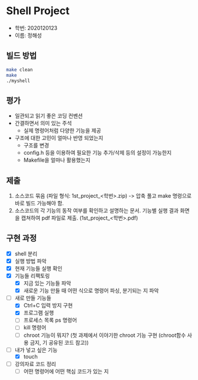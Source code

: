 # Shell Project

- 학번: 2020120123
- 이름: 정해성

## 빌드 방법

```bash
make clean
make
./myshell
```

## 평가

* 일관되고 읽기 좋은 코딩 컨벤션
* 간결하면서 의미 있는 주석
  * 실제 명령어처럼 다양한 기능을 제공
* 구조에 대한 고민이 얼마나 반영 되었는지
  * 구조를 변경
  * config.h 등을 이용하여 필요한 기능 추가/삭제 등의 설정이 가능한지
  * Makefile을 얼마나 활용했는지

## 제출

1. 소스코드 묶음 (파일 형식: 1st_project_<학번>.zip) -> 압축 풀고 make 명령으로 바로 빌드 가능해야 함.
2. 소스코드의 각 기능의 동작 여부를 확인하고 설명하는 문서. 기능별 실행 결과 화면을 캡쳐하여 pdf 파일로 제출. (1st_project_<학번>.pdf)

## 구현 과정

- [x] shell 분리
- [x] 실행 방법 파악
- [x] 현재 기능들 실행 확인
- [x] 기능들 리팩토링
  - [x] 지금 있는 기능들 파악
  - [x] 새로운 기능 만들 때 어떤 식으로 명령어 파싱, 분기되는 지 파악
- [ ] 새로 만들 기능들
  - [x] Ctrl+C 입력 방지 구현
  - [x] 프로그램 실행
  - [ ] 프로세스 목록 ps 명령어
  - [ ] kill 명령어
  - [ ] chroot 기능이 뭐지? (첫 과제에서 이야기한 chroot 기능 구현 (chroot함수 사용 금지, 기 공유된 코드 참고))
- [ ] 내가 넣고 싶은 기능
  - [x] touch
- [ ] 강의자료 코드 정리
  - [ ] 어떤 명령어에 어떤 핵심 코드가 있는 지
